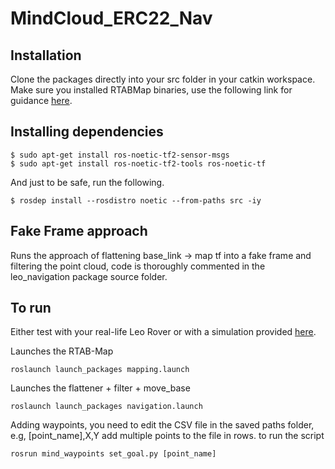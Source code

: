 # MindCloud_ERC22_Nav

## Installation

Clone the packages directly into your src folder in your catkin workspace.
Make sure you installed RTABMap binaries, use the following link for guidance [here](https://github.com/introlab/rtabmap_ros).

## Installing dependencies
```
$ sudo apt-get install ros-noetic-tf2-sensor-msgs
$ sudo apt-get install ros-noetic-tf2-tools ros-noetic-tf
```
And just to be safe, run the following.
```
$ rosdep install --rosdistro noetic --from-paths src -iy
```

## Fake Frame approach

Runs the approach of flattening base_link -> map tf into a fake frame and filtering the point cloud, code is thoroughly commented in the leo_navigation
package source folder.

## To run

Either test with your real-life Leo Rover or with a simulation provided [here](https://github.com/EuropeanRoverChallenge/ERC-Remote-Navigation-Sim).

Launches the RTAB-Map
```
roslaunch launch_packages mapping.launch
```
Launches the flattener + filter + move_base
```
roslaunch launch_packages navigation.launch
```
Adding waypoints, you need to edit the CSV file in the saved paths folder, e.g, [point_name],X,Y add multiple points to the file in rows.
to run the script
```
rosrun mind_waypoints set_goal.py [point_name]
```
